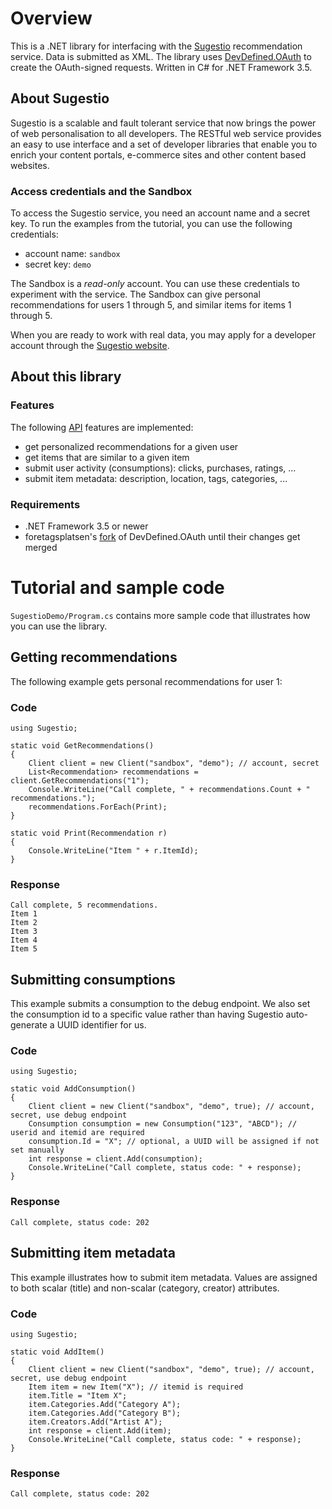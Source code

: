 # Overview

This is a .NET library for interfacing with the [Sugestio](http://www.sugestio.com) 
recommendation service. Data is submitted as XML. The library uses 
[DevDefined.OAuth](http://github.com/bittercoder/DevDefined.OAuth) to create the OAuth-signed requests. Written in C# for .NET Framework 3.5.

## About Sugestio

Sugestio is a scalable and fault tolerant service that now brings the power of 
web personalisation to all developers. The RESTful web service provides an easy to use 
interface and a set of developer libraries that enable you to enrich 
your content portals, e-commerce sites and other content based websites.

### Access credentials and the Sandbox

To access the Sugestio service, you need an account name and a secret key. 
To run the examples from the tutorial, you can use the following credentials:

* account name: <code>sandbox</code>
* secret key: <code>demo</code>

The Sandbox is a *read-only* account. You can use these credentials to experiment 
with the service. The Sandbox can give personal recommendations for users 1 through 5, 
and similar items for items 1 through 5.

When you are ready to work with real data, you may apply for a developer account through 
the [Sugestio website](http://www.sugestio.com).  

## About this library

### Features

The following [API](http://www.sugestio.com/documentation) features are implemented:

* get personalized recommendations for a given user
* get items that are similar to a given item
* submit user activity (consumptions): clicks, purchases, ratings, ...
* submit item metadata: description, location, tags, categories, ...

### Requirements

* .NET Framework 3.5 or newer
* foretagsplatsen's [fork](http://github.com/foretagsplatsen/DevDefined.OAuth) of DevDefined.OAuth until their changes get merged

# Tutorial and sample code

<code>SugestioDemo/Program.cs</code> contains more sample code that illustrates how you can use the library.

## Getting recommendations
The following example gets personal recommendations for user 1:

### Code

	using Sugestio;

	static void GetRecommendations()
	{
		Client client = new Client("sandbox", "demo"); // account, secret
        List<Recommendation> recommendations = client.GetRecommendations("1");
        Console.WriteLine("Call complete, " + recommendations.Count + " recommendations.");
        recommendations.ForEach(Print);
	}

	static void Print(Recommendation r)
	{
		Console.WriteLine("Item " + r.ItemId);
	}

### Response

	Call complete, 5 recommendations.
	Item 1
	Item 2
	Item 3
	Item 4
	Item 5	

## Submitting consumptions
This example submits a consumption to the debug endpoint. We also set the consumption id to a specific value rather than 
having Sugestio auto-generate a UUID identifier for us.

### Code

	using Sugestio;

	static void AddConsumption()
    {
		Client client = new Client("sandbox", "demo", true); // account, secret, use debug endpoint
        Consumption consumption = new Consumption("123", "ABCD"); // userid and itemid are required
        consumption.Id = "X"; // optional, a UUID will be assigned if not set manually
        int response = client.Add(consumption);
        Console.WriteLine("Call complete, status code: " + response);
    }

### Response

	Call complete, status code: 202

## Submitting item metadata
This example illustrates how to submit item metadata. Values are assigned to both scalar (title) and 
non-scalar (category, creator) attributes.

### Code

	using Sugestio;

	static void AddItem()
    {
		Client client = new Client("sandbox", "demo", true); // account, secret, use debug endpoint
        Item item = new Item("X"); // itemid is required
        item.Title = "Item X";            
        item.Categories.Add("Category A");
        item.Categories.Add("Category B");
        item.Creators.Add("Artist A");
        int response = client.Add(item);
        Console.WriteLine("Call complete, status code: " + response);
    }

### Response

	Call complete, status code: 202